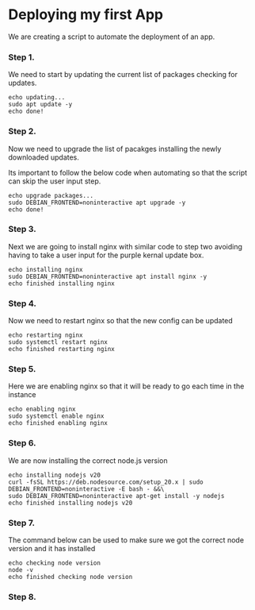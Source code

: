 # Deploying my first App

We are creating a script to automate the deployment of an app.

### Step 1.

We need to start by updating the current list of packages checking for updates.

```
echo updating...
sudo apt update -y
echo done!
```

### Step 2.

Now we need to upgrade the list of pacakges installing the newly downloaded updates.

Its important to follow the below code when automating so that the script can skip the user input step.

```
echo upgrade packages...
sudo DEBIAN_FRONTEND=noninteractive apt upgrade -y
echo done!
```

### Step 3.

Next we are going to install nginx with similar code to step two avoiding having to take a user input for the purple kernal update box.

```
echo installing nginx
sudo DEBIAN_FRONTEND=noninteractive apt install nginx -y
echo finished installing nginx
```

### Step 4.

Now we need to restart nginx so that the new config can be updated

```
echo restarting nginx
sudo systemctl restart nginx
echo finished restarting nginx
```

### Step 5.

Here we are enabling nginx so that it will be ready to go each time in the instance

```
echo enabling nginx
sudo systemctl enable nginx
echo finished enabling nginx
```

### Step 6.

We are now installing the correct node.js version

```
echo installing nodejs v20
curl -fsSL https://deb.nodesource.com/setup_20.x | sudo DEBIAN_FRONTEND=noninteractive -E bash - &&\
sudo DEBIAN_FRONTEND=noninteractive apt-get install -y nodejs
echo finished installing nodejs v20
```

### Step 7.

The command below can be used to make sure we got the correct node version and it has installed

```
echo checking node version
node -v
echo finished checking node version
```

### Step 8.

